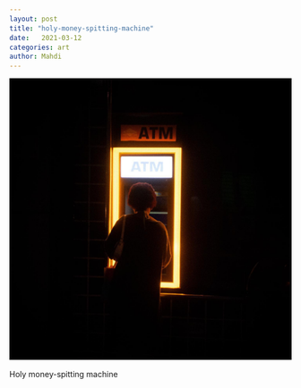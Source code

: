 ```yaml
---
layout: post
title: "holy-money-spitting-machine"
date:   2021-03-12
categories: art
author: Mahdi
---
```


![holy-money-spitting-machine](/img/arts/holy-money-spitting-machine.jpg)

<span class='image-details'>
Holy money-spitting machine
</span>

